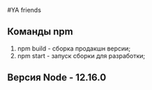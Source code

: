 #YA friends

## Команды npm
1. npm build - сборка продакшн версии;
2. npm start - запуск сборки для разработки;

## Версия Node - 12.16.0
